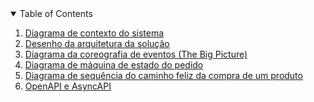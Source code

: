 <!-- TABLE OF CONTENTS -->
<details open="open">
  <summary>Table of Contents</summary>
  <ol>
    <li>
      <a href="/cap10/execucao/especificacao/1-diagrama-contexto-sistema.md">Diagrama de contexto do sistema</a>
    </li>
    <li>
      <a href="/cap10/execucao/especificacao/2-desenho-arquitetura-solucao.md">Desenho da arquitetura da solução</a>
    </li>
    <li>
      <a href="/cap10/execucao/especificacao/3-diagrama-coreografia-eventos.md">Diagrama da coreografia de eventos (The Big Picture)</a>	    
    </li>
    <li>
      <a href="/cap10/execucao/especificacao/4-diagrama-maquina-estado-pedido.md">Diagrama de máquina de estado do pedido</a>	   
    </li>      
    <li>
      <a href="/cap10/execucao/especificacao/5-diagrama-sequencia-caminho-feliz-compra-um-produto.md">Diagrama de sequência do caminho feliz da compra de um produto</a>
    </li>
	<li>
      <a href="/cap10/execucao/especificacao/6-openapi-e-asyncapi.md">OpenAPI e AsyncAPI</a>
    </li>       
  </ol>
</details>